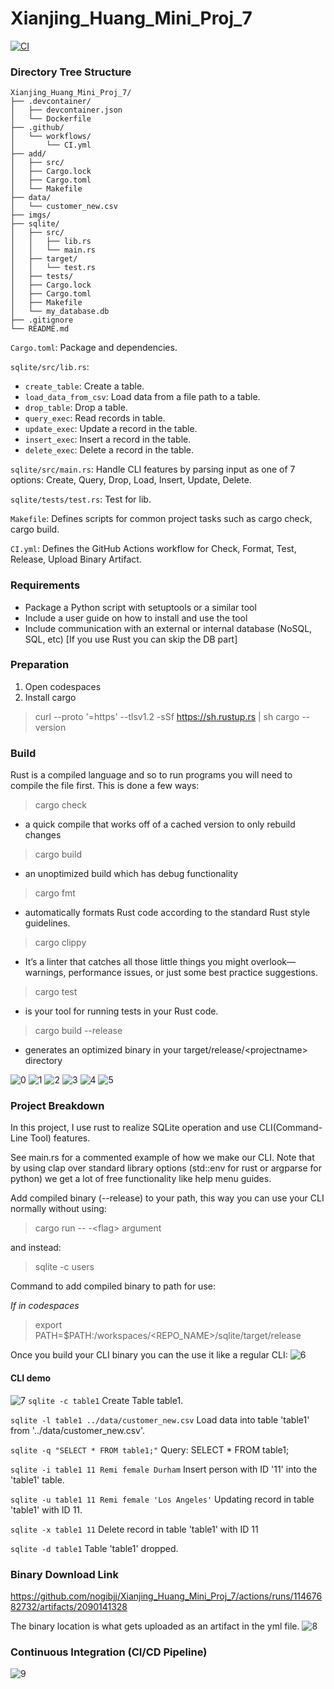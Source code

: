 # Xianjing_Huang_Mini_Proj_7
[![CI](https://github.com/nogibjj/Xianjing_Huang_Mini_Proj_7/actions/workflows/CI.yml/badge.svg)](https://github.com/nogibjj/Xianjing_Huang_Mini_Proj_7/actions/workflows/CI.yml)

### Directory Tree Structure
```
Xianjing_Huang_Mini_Proj_7/
├── .devcontainer/
│   ├── devcontainer.json
│   └── Dockerfile
├── .github/
│   └── workflows/
│       └── CI.yml
├── add/
│   ├── src/
│   ├── Cargo.lock
│   ├── Cargo.toml
│   └── Makefile
├── data/
│   └── customer_new.csv
├── imgs/
├── sqlite/
│   ├── src/
│   │   ├── lib.rs
│   │   └── main.rs
│   ├── target/
│   │   └── test.rs
│   ├── tests/
│   ├── Cargo.lock
│   ├── Cargo.toml
│   ├── Makefile
│   └── my_database.db
├── .gitignore
└── README.md
```
`Cargo.toml`: Package and dependencies.

`sqlite/src/lib.rs`: 
- `create_table`: Create a table.
- `load_data_from_csv`: Load data from a file path to a table.
- `drop_table`: Drop a table.
- `query_exec`: Read records in table.
- `update_exec`: Update a record in the table.
- `insert_exec`: Insert a record in the table.
- `delete_exec`: Delete a record in the table.

`sqlite/src/main.rs`: 
Handle CLI features by parsing input as one of 7 options: Create, Query, Drop, Load, Insert, Update, Delete. 

`sqlite/tests/test.rs`: Test for lib.

`Makefile`: Defines scripts for common project tasks such as cargo check, cargo build.

`CI.yml`: Defines the GitHub Actions workflow for Check, Format, Test, Release, Upload Binary Artifact.

### Requirements
* Package a Python script with setuptools or a similar tool
* Include a user guide on how to install and use the tool
* Include communication with an external or internal database (NoSQL, SQL, etc) [If you use Rust you can skip the DB part]


### Preparation
1. Open codespaces
2. Install cargo
>curl --proto '=https' --tlsv1.2 -sSf https://sh.rustup.rs | sh
>cargo --version

### Build
Rust is a compiled language and so to run programs you will need to compile the file first. This is done a few ways:

>cargo check

* a quick compile that works off of a cached version to only rebuild changes

>cargo build

* an unoptimized build which has debug functionality

>cargo fmt

* automatically formats Rust code according to the standard Rust style guidelines.

>cargo clippy

* It’s a linter that catches all those little things you might overlook—warnings, performance issues, or just some best practice suggestions. 

>cargo test
* is your tool for running tests in your Rust code.

>cargo build --release

* generates an optimized binary in your target/release/\<projectname> directory

![0](/imgs/000.png)
![1](/imgs/001.png)
![2](/imgs/002.png)
![3](/imgs/003.png)
![4](/imgs/004.png)
![5](/imgs/005.png)

### Project Breakdown
In this project, I use rust to realize SQLite operation and use CLI(Command-Line Tool) features.

See main.rs for a commented example of how we make our CLI. Note that by using clap over standard library options (std::env for rust or argparse for python) we get a lot of free functionality like help menu guides.

Add compiled binary (--release) to your path, this way you can use your CLI normally without using:

>cargo run -- -\<flag> argument

and instead:

>sqlite -c users

Command to add compiled binary to path for use:

*If in codespaces*

>export PATH=$PATH:/workspaces/\<REPO_NAME>/sqlite/target/release

Once you build your CLI binary you can the use it like a regular CLI:
![6](/imgs/006.png)

#### CLI demo
![7](/imgs/007.png)
`sqlite -c table1` Create Table table1.

`sqlite -l table1 ../data/customer_new.csv` Load data into table 'table1' from '../data/customer_new.csv'.

`sqlite -q "SELECT * FROM table1;"` Query: SELECT * FROM table1;

`sqlite -i table1 11 Remi female Durham` Insert person with ID '11' into the 'table1' table.

`sqlite -u table1 11 Remi female 'Los Angeles'` Updating record in table 'table1' with ID 11.

`sqlite -x table1 11` Delete record in table 'table1' with ID 11

`sqlite -d table1` Table 'table1' dropped.

### Binary Download Link
https://github.com/nogibjj/Xianjing_Huang_Mini_Proj_7/actions/runs/11467682732/artifacts/2090141328

The binary location is what gets uploaded as an artifact in the yml file.
![8](/imgs/008.png)

### Continuous Integration (CI/CD Pipeline)

![9](/imgs/009.png)


